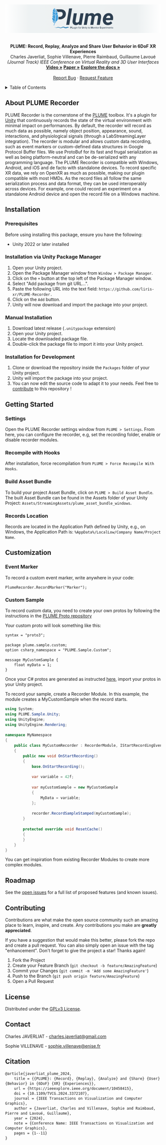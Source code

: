 <a name="readme-top"></a>
<div align="center">
    <a href="https://github.com/liris-xr/PLUME">
        <picture>
            <source media="(prefers-color-scheme: dark)" srcset="/Documentation~/Images/plume_banner_dark.png">
            <source media="(prefers-color-scheme: light)" srcset="/Documentation~/Images/plume_banner_light.png">
            <img alt="PLUME banner." src="/Documentation~/Images/plume_banner_light.png">
        </picture>
    </a>
    <br />
    <br />
    <p align="center">
        <strong>PLUME: Record, Replay, Analyze and Share User Behavior in 6DoF XR Experiences</strong>
        <br />
        Charles Javerliat, Sophie Villenave, Pierre Raimbaud, Guillaume Lavoué
        <br />
        <em>(Journal Track) IEEE Conference on Virtual Reality and 3D User Interfaces</em>
        <br />
        <a href="https://www.youtube.com/watch?v=_6krSw7fNqg"><strong>Video »</strong><a>
        <a href="https://hal.science/hal-04488824"><strong>Paper »</strong></a>
        <a href="https://github.com/liris-xr/PLUME/wiki/"><strong>Explore the docs »</strong></a>
        <br />
        <br />
        <a href="https://github.com/liris-xr/PLUME/issues">Report Bug</a>
        ·
        <a href="https://github.com/liris-xr/PLUME/issues">Request Feature</a>
    </p>
</div>

<details>
    <summary>Table of Contents</summary>
    <ol>
        <li>
            <a href="#about-plume-recorder">About PLUME Recorder</a>
        </li>
        <li>
            <a href="#installation">Installation</a>
            <ul>
                <li><a href="#prerequisites">Prerequisites</a></li>
                <li><a href="#installation-via-unity-package-manager">Installation via Unity Package Manager</a></li>
                <li><a href="#manual-installation">Manual Installation</a></li>
                <li><a href="#installation-for-development">Installation for development</a></li>
            </ul>
        </li>
        <li><a href="#getting-started">Getting Started</a></li>
            <ul>
                <li><a href="#settings">Settings</a></li>
                <li><a href="#recompile-with-hooks">Recompile with Hooks</a></li>
                <li><a href="#build-asset-bundle">Build Asset Bundle</a></li>
                <li><a href="#records-location">Records Location</a></li>
            </ul>
        <li><a href="#customization">Customization</a></li>
            <ul>
                <li><a href="#event-marker">Event Marker</a></li>
                <li><a href="#custom-sample">Custom Sample</a></li>
            </ul>
        <li><a href="#roadmap">Roadmap</a></li>
        <li><a href="#contributing">Contributing</a></li>
        <li><a href="#license">License</a></li>
        <li><a href="#contact">Contact</a></li>
        <li><a href="#citation">Citation</a></li>
    </ol>
</details>

## About PLUME Recorder

PLUME Recorder is the cornerstone of the <a href="https://github.com/liris-xr/PLUME">PLUME</a> toolbox. It's a plugin for <a href="https://unity.com/">Unity</a> that continuously records the state of the virtual environment with minimal impact on performances. By default, the recorder will record as much data as possible, namely object position, appearance, sound, interactions, and physiological signals (through a LabStreamingLayer integration). The recorder is modular and allows custom data recording, such as event markers or custom-defined data structures in Google Protocol Buffer files. We use ProtoBuf for its fast and frugal serialization as well as being platform-neutral and can be de-serialized with any programming language. The PLUME Recorder is compatible with Windows, Android, and iOS and de facto with standalone devices. To record specific XR data, we rely on OpenXR as much as possible, making our plugin compatible with most HMDs. As the record files all follow the same serialization process and data format, they can be used interoperably across devices. For example, one could record an experiment on a standalone Android device and open the record file on a Windows machine.

## Installation

### Prerequisites
Before using installing this package, ensure you have the following:
* Unity 2022 or later installed

### Installation via Unity Package Manager
1. Open your Unity project.
2. Open the Package Manager window from `Window > Package Manager`.
3. Click on the `+` button at the top left of the Package Manager window.
4. Select "Add package from git URL...".
5. Paste the following URL into the text field: `https://github.com/liris-xr/PLUME-Recorder.`
6. Click on the `Add` button.
7. Unity will now download and import the package into your project.

### Manual Installation
1. Download latest release (`.unitypackage` extension)
2. Open your Unity project.
3. Locate the downloaded package file.
4. Double-click the package file to import it into your Unity project.

### Installation for Development
1. Clone or download the repository inside the `Packages` folder of your Unity project.
2. Unity will import the package into your project.
3. You can now edit the source code to adapt it to your needs. Feel free to <a href="#contributing">contribute</a> to this repository !

## Getting Started
### Settings
Open the PLUME Recorder settings window from `PLUME > Settings`.
From here, you can configure the recorder, e.g, set the recording folder, enable or disable recorder modules.

### Recompile with Hooks
After installation, force recompilation from `PLUME > Force Recompile With Hooks`.

### Build Asset Bundle
To build your project Asset Bundle, click on `PLUME > Build Asset Bundle`. The built Asset Bundle can be found in the Assets folder of your Unity Project: `Assets/StreamingAssets/plume_asset_bundle_windows`.

### Records Location
Records are located in the Application Path defined by Unity, e.g., on Windows, the Application Path is: `%AppData%/LocalLow/Company Name/Project Name`.

## Customization
### Event Marker
To record a custom event marker, write anywhere in your code:
```
PlumeRecorder.RecordMarker("Marker");
```

### Custom Sample
To record custom data, you need to create your own protos by following the instructions in the <a href="https://github.com/liris-xr/PLUME-Protos">PLUME Proto repository</a>

Your custom proto will look something like this:
```
syntax = "proto3";

package plume.sample.custom;
option csharp_namespace = "PLUME.Sample.Custom";

message MyCustomSample {
    float myData = 1;
}
```

Once your C# protos are generated as instructed <a href="https://github.com/liris-xr/PLUME-Protos/?tab=readme-ov-file#how-to-build">here</a>, import your protos in your Unity project.

To record your sample, create a Recorder Module. In this example, the module creates a MyCustomSample when the record starts.
```C#
using System;
using PLUME.Sample.Unity;
using UnityEngine;
using UnityEngine.Rendering;

namespace MyNamespace
{
    public class MyCustomRecorder : RecorderModule, IStartRecordingEventReceiver
    {
        public new void OnStartRecording()
        {
            base.OnStartRecording();

            var variable = 42f;

            var myCustomSample = new MyCustomSample
            {
                MyData = variable;
            };

            recorder.RecordSampleStamped(myCustomSample);
        }

        protected override void ResetCache()
        {
        }
    }
}
```
You can get inspiration from existing Recorder Modules to create more complex modules.

## Roadmap

See the [open issues](https://github.com/Plateforme-VR-ENISE/PLUME/issues) for a full list of proposed features (and
known issues).

## Contributing

Contributions are what make the open source community such an amazing place to learn, inspire, and create. Any
contributions you make are **greatly appreciated**.

If you have a suggestion that would make this better, please fork the repo and create a pull request. You can also
simply open an issue with the tag "enhancement".
Don't forget to give the project a star! Thanks again!

1. Fork the Project
2. Create your Feature Branch (`git checkout -b feature/AmazingFeature`)
3. Commit your Changes (`git commit -m 'Add some AmazingFeature'`)
4. Push to the Branch (`git push origin feature/AmazingFeature`)
5. Open a Pull Request

## License

Distributed under the <a href="https://github.com/liris-xr/PLUME-Recorder/blob/master/LICENSE.md">GPLv3 License</a>.

## Contact

Charles JAVERLIAT - charles.javerliat@gmail.com

Sophie VILLENAVE - sophie.villenave@enise.fr

## Citation
```
@article{javerliat_plume_2024,
	title = {{PLUME}: {Record}, {Replay}, {Analyze} and {Share} {User} {Behavior} in {6DoF} {XR} {Experiences}},
	url = {https://ieeexplore.ieee.org/document/10458415},
	doi = {10.1109/TVCG.2024.3372107},
	journal = {IEEE Transactions on Visualization and Computer Graphics},
	author = {Javerliat, Charles and Villenave, Sophie and Raimbaud, Pierre and Lavoué, Guillaume},
	year = {2024},
	note = {Conference Name: IEEE Transactions on Visualization and Computer Graphics},
	pages = {1--11}
}
```